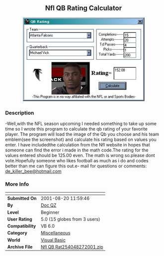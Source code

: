 ﻿<div align="center">

## Nfl QB Rating Calculator

<img src="PIC2001827358241402.jpg">
</div>

### Description

-Well,with the NFL season upcoming I needed something to take up some time so I wrote this program to calculate the qb rating of your favorite player. The program will load the image of the Qb you choose and his team emblem(see the screenshot) and calculate his rating based on values you enter. I have includedthe calculation from the Nfl website in hopes that someone can find the error i made in the math code.The rating for the values entered should be 125.00 even. The math is wrong so.please dont vote.Hopefully someone who likes football as much as i do and codes better than me can figure this out.e- mail for questions or comments: de_killer_bee@hotmail.com
 
### More Info
 


<span>             |<span>
---                |---
**Submitted On**   |2001-08-20 11:59:46
**By**             |[Doc QZ](https://github.com/Planet-Source-Code/PSCIndex/blob/master/ByAuthor/doc-qz.md)
**Level**          |Beginner
**User Rating**    |5.0 (15 globes from 3 users)
**Compatibility**  |VB 6\.0
**Category**       |[Miscellaneous](https://github.com/Planet-Source-Code/PSCIndex/blob/master/ByCategory/miscellaneous__1-1.md)
**World**          |[Visual Basic](https://github.com/Planet-Source-Code/PSCIndex/blob/master/ByWorld/visual-basic.md)
**Archive File**   |[Nfl QB Rat254048272001\.zip](https://github.com/Planet-Source-Code/doc-qz-nfl-qb-rating-calculator__1-26686/archive/master.zip)








